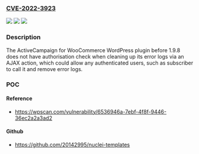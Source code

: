 ### [CVE-2022-3923](https://cve.mitre.org/cgi-bin/cvename.cgi?name=CVE-2022-3923)
![](https://img.shields.io/static/v1?label=Product&message=ActiveCampaign%20for%20WooCommerce&color=blue)
![](https://img.shields.io/static/v1?label=Version&message=0%3C%201.9.8%20&color=brighgreen)
![](https://img.shields.io/static/v1?label=Vulnerability&message=CWE-862%20Missing%20Authorization&color=brighgreen)

### Description

The ActiveCampaign for WooCommerce WordPress plugin before 1.9.8 does not have authorisation check when cleaning up its error logs via an AJAX action, which could allow any authenticated users, such as subscriber to call it and remove error logs.

### POC

#### Reference
- https://wpscan.com/vulnerability/6536946a-7ebf-4f8f-9446-36ec2a2a3ad2

#### Github
- https://github.com/20142995/nuclei-templates

